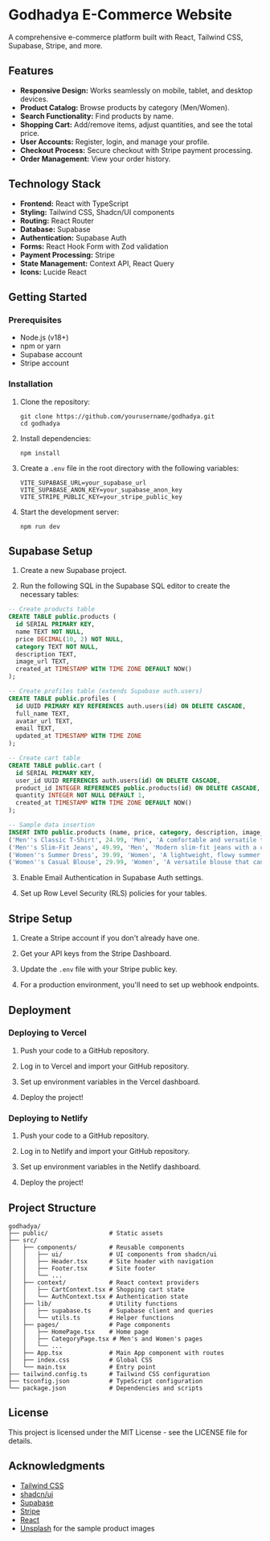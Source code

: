 
# Godhadya E-Commerce Website

A comprehensive e-commerce platform built with React, Tailwind CSS, Supabase, Stripe, and more.

## Features

- **Responsive Design:** Works seamlessly on mobile, tablet, and desktop devices.
- **Product Catalog:** Browse products by category (Men/Women).
- **Search Functionality:** Find products by name.
- **Shopping Cart:** Add/remove items, adjust quantities, and see the total price.
- **User Accounts:** Register, login, and manage your profile.
- **Checkout Process:** Secure checkout with Stripe payment processing.
- **Order Management:** View your order history.

## Technology Stack

- **Frontend:** React with TypeScript
- **Styling:** Tailwind CSS, Shadcn/UI components
- **Routing:** React Router
- **Database:** Supabase
- **Authentication:** Supabase Auth
- **Forms:** React Hook Form with Zod validation
- **Payment Processing:** Stripe
- **State Management:** Context API, React Query
- **Icons:** Lucide React

## Getting Started

### Prerequisites

- Node.js (v18+)
- npm or yarn
- Supabase account
- Stripe account

### Installation

1. Clone the repository:
   ```
   git clone https://github.com/yourusername/godhadya.git
   cd godhadya
   ```

2. Install dependencies:
   ```
   npm install
   ```

3. Create a `.env` file in the root directory with the following variables:
   ```
   VITE_SUPABASE_URL=your_supabase_url
   VITE_SUPABASE_ANON_KEY=your_supabase_anon_key
   VITE_STRIPE_PUBLIC_KEY=your_stripe_public_key
   ```

4. Start the development server:
   ```
   npm run dev
   ```

## Supabase Setup

1. Create a new Supabase project.

2. Run the following SQL in the Supabase SQL editor to create the necessary tables:

```sql
-- Create products table
CREATE TABLE public.products (
  id SERIAL PRIMARY KEY,
  name TEXT NOT NULL,
  price DECIMAL(10, 2) NOT NULL,
  category TEXT NOT NULL,
  description TEXT,
  image_url TEXT,
  created_at TIMESTAMP WITH TIME ZONE DEFAULT NOW()
);

-- Create profiles table (extends Supabase auth.users)
CREATE TABLE public.profiles (
  id UUID PRIMARY KEY REFERENCES auth.users(id) ON DELETE CASCADE,
  full_name TEXT,
  avatar_url TEXT,
  email TEXT,
  updated_at TIMESTAMP WITH TIME ZONE
);

-- Create cart table
CREATE TABLE public.cart (
  id SERIAL PRIMARY KEY,
  user_id UUID REFERENCES auth.users(id) ON DELETE CASCADE,
  product_id INTEGER REFERENCES public.products(id) ON DELETE CASCADE,
  quantity INTEGER NOT NULL DEFAULT 1,
  created_at TIMESTAMP WITH TIME ZONE DEFAULT NOW()
);

-- Sample data insertion
INSERT INTO public.products (name, price, category, description, image_url) VALUES
('Men''s Classic T-Shirt', 24.99, 'Men', 'A comfortable and versatile t-shirt that''s perfect for everyday wear. Made from 100% cotton with a classic fit.', 'https://images.unsplash.com/photo-1586363104862-3a5e2ab60d99?w=800&auto=format&fit=crop&q=60&ixlib=rb-4.0.3'),
('Men''s Slim-Fit Jeans', 49.99, 'Men', 'Modern slim-fit jeans with a comfortable stretch. Perfect for both casual and semi-formal occasions.', 'https://images.unsplash.com/photo-1604176424472-45cd9f9dda69?w=800&auto=format&fit=crop&q=60&ixlib=rb-4.0.3'),
('Women''s Summer Dress', 39.99, 'Women', 'A lightweight, flowy summer dress with a floral pattern. Perfect for warm days and casual outings.', 'https://images.unsplash.com/photo-1569315729857-219941162c57?w=800&auto=format&fit=crop&q=60&ixlib=rb-4.0.3'),
('Women''s Casual Blouse', 29.99, 'Women', 'A versatile blouse that can be dressed up or down. Features a comfortable fit and elegant design.', 'https://images.unsplash.com/photo-1551489186-cf8726f514f8?w=800&auto=format&fit=crop&q=60&ixlib=rb-4.0.3');
```

3. Enable Email Authentication in Supabase Auth settings.

4. Set up Row Level Security (RLS) policies for your tables.

## Stripe Setup

1. Create a Stripe account if you don't already have one.

2. Get your API keys from the Stripe Dashboard.

3. Update the `.env` file with your Stripe public key.

4. For a production environment, you'll need to set up webhook endpoints.

## Deployment

### Deploying to Vercel

1. Push your code to a GitHub repository.

2. Log in to Vercel and import your GitHub repository.

3. Set up environment variables in the Vercel dashboard.

4. Deploy the project!

### Deploying to Netlify

1. Push your code to a GitHub repository.

2. Log in to Netlify and import your GitHub repository.

3. Set up environment variables in the Netlify dashboard.

4. Deploy the project!

## Project Structure

```
godhadya/
├── public/                 # Static assets
├── src/
│   ├── components/         # Reusable components
│   │   ├── ui/             # UI components from shadcn/ui
│   │   ├── Header.tsx      # Site header with navigation
│   │   ├── Footer.tsx      # Site footer
│   │   └── ...
│   ├── context/            # React context providers
│   │   ├── CartContext.tsx # Shopping cart state
│   │   └── AuthContext.tsx # Authentication state
│   ├── lib/                # Utility functions
│   │   ├── supabase.ts     # Supabase client and queries
│   │   └── utils.ts        # Helper functions
│   ├── pages/              # Page components
│   │   ├── HomePage.tsx    # Home page
│   │   ├── CategoryPage.tsx # Men's and Women's pages
│   │   └── ...
│   ├── App.tsx             # Main App component with routes
│   ├── index.css           # Global CSS
│   └── main.tsx            # Entry point
├── tailwind.config.ts      # Tailwind CSS configuration
├── tsconfig.json           # TypeScript configuration
└── package.json            # Dependencies and scripts
```

## License

This project is licensed under the MIT License - see the LICENSE file for details.

## Acknowledgments

- [Tailwind CSS](https://tailwindcss.com/)
- [shadcn/ui](https://ui.shadcn.com/)
- [Supabase](https://supabase.io/)
- [Stripe](https://stripe.com/)
- [React](https://reactjs.org/)
- [Unsplash](https://unsplash.com/) for the sample product images
